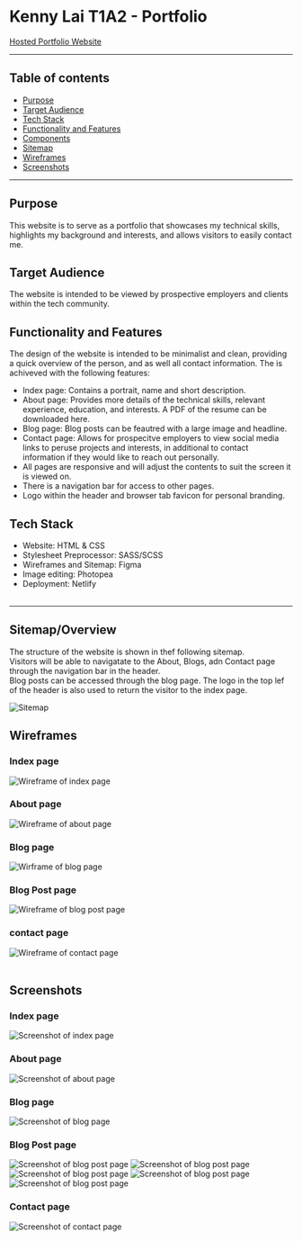 # Kenny Lai T1A2 - Portfolio

[Hosted Portfolio Website](https://kl-t1a2.netlify.app/)  


---

## Table of contents
- [Purpose](#purpose)  
- [Target Audience](#target-audience)
- [Tech Stack](#tech-stack)
- [Functionality and Features](#functionality-and-features)
- [Components](#components)
- [Sitemap](#sitemap)
- [Wireframes](#wireframes)
- [Screenshots](#screenshots)  

---


## Purpose
This website is to serve as a portfolio that showcases my technical skills, highlights my background and interests, and allows visitors to easily contact me. 

## Target Audience
The website is intended to be viewed by prospective employers and clients within the tech community.

## Functionality and Features
The design of the website is intended to be minimalist and clean, providing a quick overview of the person, and as well all contact information.
The is achiveved with the following features:
- Index page: Contains a portrait, name and short description.
- About page: Provides more details of the technical skills, relevant experience, education, and interests. A PDF of the resume can be downloaded here.
- Blog page: Blog posts can be feautred with a large image and headline.
- Contact page: Allows for prospecitve employers to view social media links to peruse projects and interests, in additional to contact information if they would like to reach out personally.
- All pages are responsive and will adjust the contents to suit the screen it is viewed on.
- There is a navigation bar for access to other pages.
- Logo within the header and browser tab favicon for personal branding.

## Tech Stack
- Website: HTML & CSS
- Stylesheet Preprocessor: SASS/SCSS
- Wireframes and Sitemap: Figma
- Image editing: Photopea
- Deployment: Netlify  
  <br>
---

## Sitemap/Overview
The structure of the website is shown in thef following sitemap.  
Visitors will be able to navigatate to the About, Blogs, adn Contact page through the navigation bar in the header.  
 Blog posts can be accessed through the blog page. 
The logo in the top lef of the header is also used to return the visitor to the index page.

![Sitemap](/docs/sitemap.png)

## Wireframes
### Index page
![Wireframe of index page](/docs/wireframe-index.png)
### About page
![Wireframe of about page](/docs/wireframe-about.png)
### Blog page
![Wirframe of blog page](/docs/wireframe-blog.png)
### Blog Post page
![Wireframe of blog post page](/docs/wireframe-blog-post.png)
### contact page
![Wireframe of contact page](/docs/wireframe-contact.png)
<br>
<br>

## Screenshots
### Index page
![Screenshot of index page](/docs/screenshot-index.png)
### About page
![Screenshot of about page](/docs/screenshot-about.png)
### Blog page
![Screenshot of blog page](/docs/screenshot-blog.png)
### Blog Post page
![Screenshot of blog post page](/docs/screenshot-blog-post-1.png)
![Screenshot of blog post page](/docs/screenshot-blog-post-2.png)
![Screenshot of blog post page](/docs/screenshot-blog-post-3.png)
![Screenshot of blog post page](/docs/screenshot-blog-post-4.png)
![Screenshot of blog post page](/docs/screenshot-blog-post-5.png)
### Contact page
![Screenshot of contact page](/docs/screenshot-contact.png)







